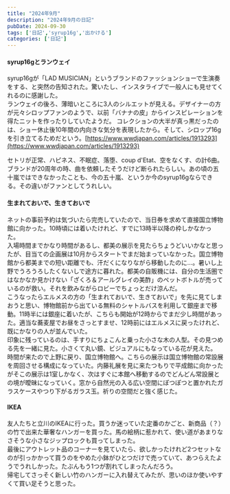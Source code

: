 ```yaml
---
title: "2024年9月"
description: "2024年9月の日記"
pubDate: 2024-09-30
tags: ['日記','syrup16g','出かける']
categories: ['日記']
---
```


#### syrup16gとランウェイ
syrup16gが「LAD MUSICIAN」というブランドのファッションショーで生演奏をする、と突然の告知された。驚いたし、インスタライブで一般人にも見せてくれるのに感謝した。  
ランウェイの後ろ、薄暗いところに3人のシルエットが見える。デザイナーの方が元々シロップファンのようで、以前「バナナの皮」からインスピレーションを得たニットを作ったりしていたようだ。
	コレクションの大半が真っ黒だったのは、ショー休止後10年間の内向きな気分を表現したから。そして、シロップ16gを引き立てるためだという。[https://www.wwdjapan.com/articles/1913293](https://www.wwdjapan.com/articles/1913293)

セトリが正常、ハピネス、不眠症、落堕、coup d'Etat、空をなくす、の計6曲。
ブランドが20周年の時、曲を依頼したそうだけど断られたらしい。あの頃の五十嵐ではできなかったことも、今の五十嵐、というか今のsyrup16gならできる。その違いがファンとしてうれしい。

#### 生まれておいで、生きておいで
ネットの事前予約は気づいたら完売していたので、当日券を求めて直接国立博物館に向かった。10時頃には着いたけれど、すでに13時半以降の枠しかなかった。  
入場時間までかなり時間があるし、都美の展示を見たらちょうどいいかなと思ったが、目当ての企画展は10月からスタートでまだ始まっていなかった。国立博物館から都美までの短い距離でも、汗だくになりながら移動したのに…。暑いし上野でうろうろしたくないしで途方に暮れた。都美の自販機には、自分の生活圏ではなかなか見かけない「ざくろ＆アールグレイの美酢」のペットボトルが売っているのが救い。それを飲みながらロビーでちょっとだけ涼んだ。  
こうなったらエルメスの方の「生まれておいで、生きておいで」を先に見てしまおうと思い、博物館前から出ている無料のシャトルバスを利用して銀座まで移動。11時半には銀座に着いたが、こちらも開始が12時からでまだ少し時間があった。適当な蕎麦屋でお昼をさっとすませ、12時前にはエルメスに戻ったけれど、既にかなりの人が並んでいた。  
印象に残っているのは、手すりにちょこんと乗った小さな木の人型。その見つめる先を一緒に見た。小さくて丸い鏡、ビジュアルにもなっている花が見えた。
時間が来たので上野に戻り、国立博物館へ。こちらの展示は国立博物館の常設展を周回させる構成になっていた。内藤礼展を見に来たつもりで平成館に向かったがそこの展示は1室しかなく、次はすぐに本館へ移動するのでどんどん常設展との境が曖昧になっていく。窓から自然光の入る広い空間にぽつぽつと置かれたガラスケースやつり下がるガラス玉。祈りの空間だと強く感じた。


#### IKEA
友人たちと立川のIKEAに行った。買うか迷っていた定番のかごと、新商品（？）の竹で出来た華奢なハンガーを買った。馬の絵柄に惹かれて、使い道があまりなさそうな小さなジップロックも買ってしまった。  
最後にアウトレット品のコーナーを見ていたら、欲しかったけれど2つセットなのが引っかかって買うのをやめた小鉢がひとつだけで売っていて、あつらえたようでうれしかった。たぶんもう1つが割れてしまったんだろう。  
帰宅してさっそく新しい竹のハンガーに入れ替えてみたが、思いのほか使いやすくて買い足そうと思った。


